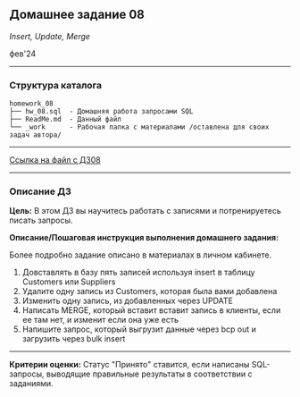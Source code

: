 ## Домашнее задание 08
*Insert, Update, Merge*

фев'24
<hr>

### Структура каталога

```
homework_08
├── hw_08.sql  - Домашняя работа запросами SQL
├── ReadMe.md  - Данный файл
└── _work      - Рабочая папка с материалами /оставлена для своих задач автора/

```

<hr>

[Ссылка на файл с ДЗ08](hw_08.sql)
<hr>

### Описание ДЗ

**Цель:**
В этом ДЗ вы научитесь работать с записями и потренируетесь писать запросы.

**Описание/Пошаговая инструкция выполнения домашнего задания:**

Более подробно задание описано в материалах в личном кабинете.

1. Довставлять в базу пять записей используя insert в таблицу Customers или Suppliers
2. Удалите одну запись из Customers, которая была вами добавлена
3. Изменить одну запись, из добавленных через UPDATE
4. Написать MERGE, который вставит вставит запись в клиенты, если ее там нет, и изменит если она уже есть
5. Напишите запрос, который выгрузит данные через bcp out и загрузить через bulk insert
<hr>

**Критерии оценки:** Статус "Принято" ставится, если написаны SQL-запросы, выводящие правильные результаты в соответствии с заданиями.